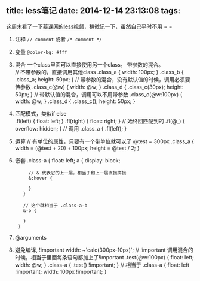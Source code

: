 title: less笔记
date: 2014-12-14 23:13:08
tags:
---

这周末看了一下[慕课网的less视频](http://www.imooc.com/learn/102)，稍微记一下，虽然自己平时不用 = =  

1. 注释 `// comment` 或者 `/* comment */`
2. 变量 `@color-bg: #fff`
3. 混合 一个class里面可以直接使用另一个class。 带参数的混合。   
        // 不带参数的，直接调用其他class
        .class_a {
          width: 100px;
        }
        .class_b {
          .class_a;
          height: 50px;
        }
        // 带参数的混合，没有默认值的时候，调用必须要传参数
        .class_c(@w) {
          width: @w;
        }
        .class_d {
          .class_c(30px);
          height: 50px;
        }
        // 带默认值的混合，调用可以不用带参数
        .class_c(@w:100px) {
          width: @w;
        }
        .class_d {
          .class_c();
          height: 50px;
        } 

4. 匹配模式，类似if else  
        .fl(left) {
          float: left;
        }
        .fl(right) {
          float: right;
        }
        // 始终回匹配到的
        .fl(@_) {
          overflow: hidden;
        }
        // 调用
        .class_a {
          .fl(left);
        }

5. 运算
        // 有单位的属性，只要有一个带单位就可以了
        @test = 300px
        .class_a {
          width = (@test + 20) + 100px;
          height = @test / 2;
        }

6. 嵌套
        .class-a {
          float: left;
          a {
            display: block;

            // & 代表它的上一层，相当于和上一层直接拼接
            &:hover {

            }
          }

          // 这个就相当于 .class-a-b
          &-b {

          }
        }

6. @arguments 
7. 避免编译, !important
        width: ~'calc(300px-10px)';
        // !important 调用混合的时候，相当于里面每条语句都加上了!important
        .test(@w:100px) {
          float: left;
          width: @w;
        }
        .class-a {
          .test() !important;
        }
        // 相当于
        .class-a {
          float: left !important;
          width: 100px !important;
        }